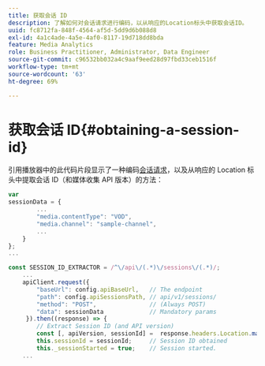 ```yaml
---
title: 获取会话 ID
description: 了解如何对会话请求进行编码，以从响应的Location标头中获取会话ID。
uuid: fc8712fa-848f-4564-af5d-5dd9d6b088d8
exl-id: 4a1c4ade-4a5e-4af0-8117-19d718dd8bda
feature: Media Analytics
role: Business Practitioner, Administrator, Data Engineer
source-git-commit: c96532bb032a4c9aaf9eed28d97fbd33ceb1516f
workflow-type: tm+mt
source-wordcount: '63'
ht-degree: 69%

---
```


# 获取会话 ID{#obtaining-a-session-id}

引用播放器中的此代码片段显示了一种编码[会话请求](/help/media-collection-api/mc-api-ref/mc-api-sessions-req.md)，以及从响应的 Location 标头中提取会话 ID（和媒体收集 API 版本）的方法：

```js
var  
sessionData = { 
        ... 
        "media.contentType": "VOD", 
        "media.channel": "sample-channel", 
        ... 
    } 
}; 
...

const SESSION_ID_EXTRACTOR = /^\/api\/(.*)\/sessions\/(.*)/; 
    ...
    apiClient.request({ 
        "baseUrl": config.apiBaseUrl,   // The endpoint 
        "path": config.apiSessionsPath, // api/v1/sessions/ 
        "method": "POST",               // (Always POST) 
        "data": sessionData             // Mandatory params 
     }).then((response) => { 
        // Extract Session ID (and API version) 
        const [, apiVersion, sessionId] =  response.headers.Location.match(SESSION_ID_EXTRACTOR);  
        this.sessionId = sessionId;     // Session ID obtained 
        this._sessionStarted = true;    // Session started. 
    ...
```
